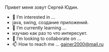 Привет  меня зовут Сергей Юдин.
- 👀 I’m interested in ...
- java, swing, создание приложений.
- 🌱 I’m currently learning ...
- изучаю как раз то что интересует. 
- 💞️ I’m looking to collaborate on ...
- 📫 How to reach me ...
gainer2000@mail.ru
<!---
S-ergey-Y-udin/S-ergey-Y-udin is a ✨ special ✨ repository because its `README.md` (this file) appears on your GitHub profile.
You can click the Preview link to take a look at your changes.
--->
